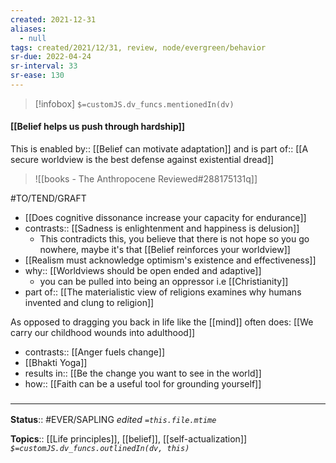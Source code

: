 ```yaml
---
created: 2021-12-31 
aliases:
  - null
tags: created/2021/12/31, review, node/evergreen/behavior
sr-due: 2022-04-24
sr-interval: 33
sr-ease: 130
---
```

> [!infobox]
`$=customJS.dv_funcs.mentionedIn(dv)`

#### [[Belief helps us push through hardship]] 

This is 
enabled by:: [[Belief can motivate adaptation]] 
and is 
part of:: [[A secure worldview is the best defense against existential dread]]

> ![[books - The Anthropocene Reviewed#288175131q]]

#TO/TEND/GRAFT 
- [[Does cognitive dissonance increase your capacity for endurance]]
- contrasts:: [[Sadness is enlightenment and happiness is delusion]]
	- This contradicts this, you believe that there is not hope so you go nowhere, maybe it's that [[Belief reinforces your worldview]]
- [[Realism must acknowledge optimism's existence and effectiveness]]
- why:: [[Worldviews should be open ended and adaptive]]
	- you can be pulled into being an oppressor i.e [[Christianity]]
- part of:: [[The materialistic view of religions examines why humans invented and clung to religion]]

As opposed to dragging you back in life like the [[mind]] often does: 
[[We carry our childhood wounds into adulthood]]

- contrasts:: [[Anger fuels change]]
- [[Bhakti Yoga]]
- results in:: [[Be the change you want to see in the world]]
- how:: [[Faith can be a useful tool for grounding yourself]]

### <hr class="footnote"/>

**Status**:: #EVER/SAPLING 
*edited `=this.file.mtime`*

**Topics**:: [[Life principles]], [[belief]], [[self-actualization]]
*`$=customJS.dv_funcs.outlinedIn(dv, this)`*
